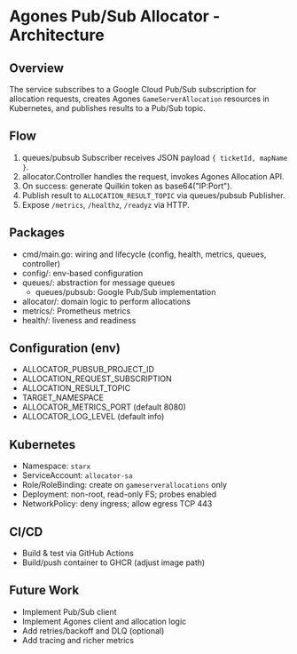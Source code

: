 # Agones Pub/Sub Allocator - Architecture

## Overview
The service subscribes to a Google Cloud Pub/Sub subscription for allocation requests, creates Agones `GameServerAllocation` resources in Kubernetes, and publishes results to a Pub/Sub topic.

## Flow
1. queues/pubsub Subscriber receives JSON payload `{ ticketId, mapName }`.
2. allocator.Controller handles the request, invokes Agones Allocation API.
3. On success: generate Quilkin token as base64("IP:Port").
4. Publish result to `ALLOCATION_RESULT_TOPIC` via queues/pubsub Publisher.
5. Expose `/metrics`, `/healthz`, `/readyz` via HTTP.

## Packages
- cmd/main.go: wiring and lifecycle (config, health, metrics, queues, controller)
- config/: env-based configuration
- queues/: abstraction for message queues
  - queues/pubsub: Google Pub/Sub implementation
- allocator/: domain logic to perform allocations
- metrics/: Prometheus metrics
- health/: liveness and readiness

## Configuration (env)
- ALLOCATOR_PUBSUB_PROJECT_ID
- ALLOCATION_REQUEST_SUBSCRIPTION
- ALLOCATION_RESULT_TOPIC
- TARGET_NAMESPACE
- ALLOCATOR_METRICS_PORT (default 8080)
- ALLOCATOR_LOG_LEVEL (default info)

## Kubernetes
- Namespace: `starx`
- ServiceAccount: `allocator-sa`
- Role/RoleBinding: create on `gameserverallocations` only
- Deployment: non-root, read-only FS; probes enabled
- NetworkPolicy: deny ingress; allow egress TCP 443

## CI/CD
- Build & test via GitHub Actions
- Build/push container to GHCR (adjust image path)

## Future Work
- Implement Pub/Sub client
- Implement Agones client and allocation logic
- Add retries/backoff and DLQ (optional)
- Add tracing and richer metrics
